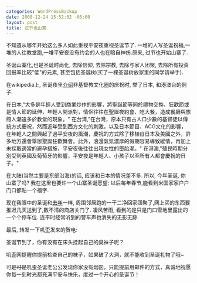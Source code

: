 ```yaml
--- 
categories: WordPressBackup
date: 2008-12-24 15:52:02 -05:00
layout: post
title: 过节也山寨
---
```

不知道从哪年开始这么多人如此重视平安夜重视圣诞节了. 一堆的人写圣诞祝福,一堆的人往教堂跑,一堆平安夜没有约会的人也在暗自神伤.原来, 过节也开始山寨了.

<!--more-->

圣诞山寨化,也是圣诞时尚化, 去除信仰, 去除宗教, 去除与家人团聚, 去除所有投资回报率比较"低"的元素, 甚至包括圣诞树(买了一棵圣诞树放家里的同学请举手).

在wikipedia上, 圣诞夜里<a href="http://zh.wikipedia.org/w/index.php?title=%E5%B9%B3%E5%AE%89%E5%A4%9C&amp;variant=zh-tw" target="_blank">介绍</a>非基督教文化圈的庆祝时, 举了日本, 和港澳台的例子.

在日本,"大多是年輕人受到商業炒作的影響，將聖誕節等同於禮物交換、狂歡節或是情人節的延伸，年輕人開派對，情侶往往在聖誕夜約會、吃大餐，造成餐廳與旅館人潮遠多於教堂的現象。"
在台湾,"在台灣，原本只有占人口少數的基督徒以傳統方式慶祝，然而近年受到西方文化的刺激，以及日本節目、ACG文化的影響，在年輕人之間興起了過平安夜的風潮，慶祝的方式除了移植自日本及美國之外，許多地方還會舉辦聖誕狂歡舞會。此外，浪漫氣氛濃厚的假期容易導致縱情，再加上未採取適當的避孕措施，平安夜後往往出現女性的墮胎潮。"
在港澳,"殖民時期分別受到英國及葡萄牙的影響，平安夜是年輕人、小孩子以至所有人都會慶祝的日子。"

在大陆(当然主要是东部沿海)的话, 应该和日本的情况差不多. 所以, 今年圣诞, 你山寨了吗? 我在这里也要许一个山寨圣诞愿望: 以后每年春节,能看到米国家家户户门口都贴一个福字.

现在我眼中的圣诞和<a href="http://ztnote.com/2007/12/merry-christmas/">去年</a>一样, 周围邻居跑的一干二净回家团聚了,网上买的东西要推迟几天送到了,数不清的商店关门了. 凄风苦雨, 看到的是只是门口雪地里露出的一个个停车位. 连平时经常听到的警车声也消失的无影无踪.

最后, 转发一下叽歪发来的贺电:

圣诞节到了，你有没有在床头挂起自己的臭袜子呢？

叽歪网提醒你提前检查自己的袜子，如果破了大洞，就不能收到圣诞礼物了哦~

可是~~可是~~叽歪圣诞老公公发现你家没有烟囱，只能提前用邮件的方式，真诚地祝愿你每一刻时光都充满平安与快乐，度过一个开心的圣诞节！
